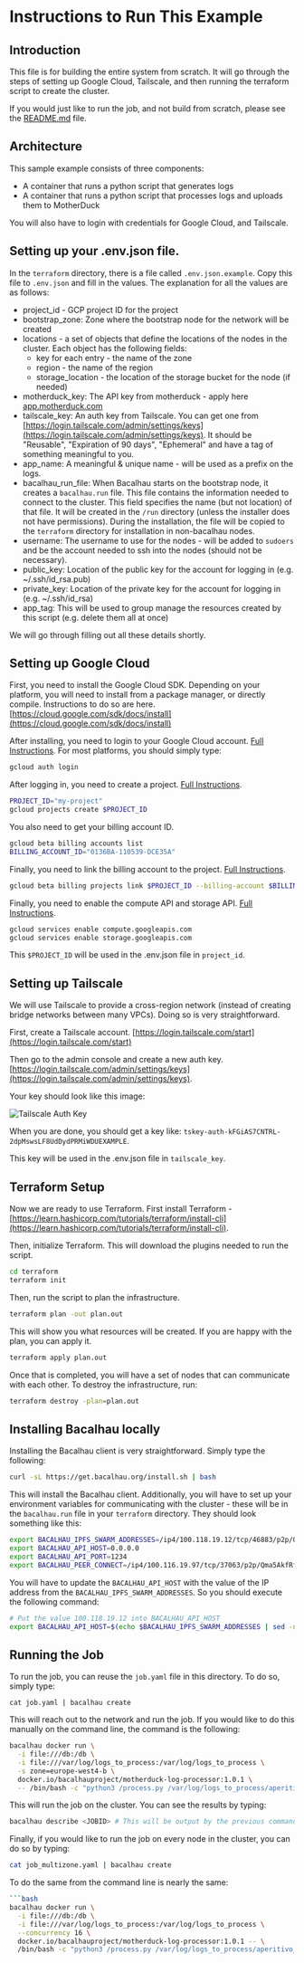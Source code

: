 # Instructions to Run This Example

## Introduction
This file is for building the entire system from scratch. It will go through the steps of setting up Google Cloud, Tailscale, and then running the terraform script to create the cluster.

If you would just like to run the job, and not build from scratch, please see the [README.md](../README.md) file.

## Architecture
This sample example consists of three components:
* A container that runs a python script that generates logs
* A container that runs a python script that processes logs and uploads them to MotherDuck

You will also have to login with credentials for Google Cloud, and Tailscale.

## Setting up your .env.json file.
In the `terraform` directory, there is a file called `.env.json.example`. Copy this file to `.env.json` and fill in the values. The explanation for all the values are as follows:
* project_id - GCP project ID for the project
* bootstrap_zone: Zone where the bootstrap node for the network will be created
* locations - a set of objects that define the locations of the nodes in the cluster. Each object has the following fields:
  * key for each entry - the name of the zone
  * region - the name of the region
  * storage_location - the location of the storage bucket for the node (if needed)
* motherduck_key: The API key from motherduck - apply here [app.motherduck.com](app.motherduck.com)
* tailscale_key: An auth key from Tailscale. You can get one from [https://login.tailscale.com/admin/settings/keys](https://login.tailscale.com/admin/settings/keys). It should be "Reusable", "Expiration of 90 days", "Ephemeral" and have a tag of something meaningful to you.
* app_name: A meaningful & unique name - will be used as a prefix on the logs.
* bacalhau_run_file: When Bacalhau starts on the bootstrap node, it creates a `bacalhau.run` file. This file contains the information needed to connect to the cluster. This field specifies the name (but not location) of that file. It will be created in the `/run` directory (unless the installer does not have permissions). During the installation, the file will be copied to the `terraform` directory for installation in non-bacalhau nodes.
* username: The username to use for the nodes - will be added to `sudoers` and be the account needed to ssh into the nodes (should not be necessary).
* public_key: Location of the public key for the account for logging in (e.g. ~/.ssh/id_rsa.pub)
* private_key: Location of the private key for the account for logging in (e.g. ~/.ssh/id_rsa)
* app_tag:  This will be used to group manage the resources created by this script (e.g. delete them all at once)

We will go through filling out all these details shortly.

## Setting up Google Cloud
First, you need to install the Google Cloud SDK. Depending on your platform, you will need to install from a package manager, or directly compile. Instructions to do so are here. [https://cloud.google.com/sdk/docs/install](https://cloud.google.com/sdk/docs/install)

After installing, you need to login to your Google Cloud account. [Full Instructions](https://cloud.google.com/sdk/docs/initializing). For most platforms, you should simply type:
```bash
gcloud auth login
```

After logging in, you need to create a project. [Full Instructions](https://cloud.google.com/resource-manager/docs/creating-managing-projects).

```bash
PROJECT_ID="my-project"
gcloud projects create $PROJECT_ID
```

You also need to get your billing account ID. 

```bash
gcloud beta billing accounts list
BILLING_ACCOUNT_ID="0136BA-110539-DCE35A"
```

Finally, you need to link the billing account to the project. [Full Instructions](https://cloud.google.com/billing/docs/how-to/modify-project).
  
```bash
gcloud beta billing projects link $PROJECT_ID --billing-account $BILLING_ACCOUNT_ID
```

Finally, you need to enable the compute API and storage API. [Full Instructions](https://cloud.google.com/apis/docs/getting-started).

```bash
gcloud services enable compute.googleapis.com
gcloud services enable storage.googleapis.com
```

This `$PROJECT_ID` will be used in the .env.json file in `project_id`.

## Setting up Tailscale
We will use Tailscale to provide a cross-region network (instead of creating bridge networks between many VPCs). Doing so is very straightforward.

First, create a Tailscale account. [https://login.tailscale.com/start](https://login.tailscale.com/start)

Then go to the admin console and create a new auth key. [https://login.tailscale.com/admin/settings/keys](https://login.tailscale.com/admin/settings/keys). 

Your key should look like this image:

![Tailscale Auth Key](/case-studies/duckdb-log-processing/images/Tailscale-Auth-Key.png)

When you are done, you should get a key like: `tskey-auth-kFGiAS7CNTRL-2dpMswsLF8UdDydPRMiWDUEXAMPLE`.

This key will be used in the .env.json file in `tailscale_key`.

## Terraform Setup
Now we are ready to use Terraform. First install Terraform - [https://learn.hashicorp.com/tutorials/terraform/install-cli](https://learn.hashicorp.com/tutorials/terraform/install-cli).

Then, initialize Terraform. This will download the plugins needed to run the script.
```bash
cd terraform
terraform init
```

Then, run the script to plan the infrastructure.
```bash
terraform plan -out plan.out
```

This will show you what resources will be created. If you are happy with the plan, you can apply it.
```bash
terraform apply plan.out
```

Once that is completed, you will have a set of nodes that can communicate with each other. To destroy the infrastructure, run:
```bash
terraform destroy -plan=plan.out
```

## Installing Bacalhau locally
Installing the Bacalhau client is very straightforward. Simply type the following:
```bash
curl -sL https://get.bacalhau.org/install.sh | bash
```

This will install the Bacalhau client. Additionally, you will have to set up your environment variables for communicating with the cluster - these will be in the `bacalhau.run` file in your `terraform` directory. They should look something like this:
```bash
export BACALHAU_IPFS_SWARM_ADDRESSES=/ip4/100.118.19.12/tcp/46883/p2p/QmeGoAkQEKedJK5mKNHbNTibdSUwLetKEXAMPLE
export BACALHAU_API_HOST=0.0.0.0
export BACALHAU_API_PORT=1234
export BACALHAU_PEER_CONNECT=/ip4/100.116.19.97/tcp/37063/p2p/Qma5AkfRfaYZ4Ewv2BLYXLTwGKYS2nsWEXAMPLE
```

You will have to update the `BACALHAU_API_HOST` with the value of the IP address from the `BACALHAU_IPFS_SWARM_ADDRESSES`. So you should execute the following command:

```bash
# Put the value 100.118.19.12 into BACALHAU_API_HOST
export BACALHAU_API_HOST=$(echo $BACALHAU_IPFS_SWARM_ADDRESSES | sed -n -e 's/^.*\/ip4\/\([^\/]*\)\/.*$/\1/p')
```

## Running the Job
To run the job, you can reuse the `job.yaml` file in this directory. To do so, simply type:

`cat job.yaml | bacalhau create`

This will reach out to the network and run the job. If you would like to do this manually on the command line, the command is the following:
```bash
bacalhau docker run \
  -i file:///db:/db \
  -i file:///var/log/logs_to_process:/var/log/logs_to_process \
  -s zone=europe-west4-b \
  docker.io/bacalhauproject/motherduck-log-processor:1.0.1 \
  -- /bin/bash -c "python3 /process.py /var/log/logs_to_process/aperitivo_logs.log.1 \"SELECT * FROM log_data WHERE message LIKE '%[SECURITY]%' ORDER BY '@timestamp'\""
```

This will run the job on the cluster. You can see the results by typing:
```bash
bacalhau describe <JOBID> # This will be output by the previous command
```

Finally, if you would like to run the job on every node in the cluster, you can do so by typing:
```bash
cat job_multizone.yaml | bacalhau create
```

To do the same from the command line is nearly the same:
```bash
```bash
bacalhau docker run \
  -i file:///db:/db \
  -i file:///var/log/logs_to_process:/var/log/logs_to_process \
  --concurrency 16 \
  docker.io/bacalhauproject/motherduck-log-processor:1.0.1 -- \
  /bin/bash -c "python3 /process.py /var/log/logs_to_process/aperitivo_logs.log.1 \"SELECT * FROM log_data WHERE message LIKE '%[SECURITY]%' ORDER BY '@timestamp'\""
```